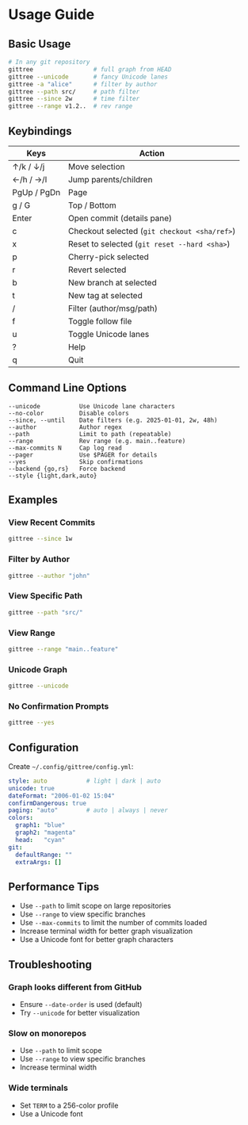 # Usage Guide

## Basic Usage

```bash
# In any git repository
gittree                 # full graph from HEAD
gittree --unicode       # fancy Unicode lanes
gittree -a "alice"      # filter by author
gittree --path src/     # path filter
gittree --since 2w      # time filter
gittree --range v1.2..  # rev range
```

## Keybindings

| Keys        | Action                                       |
| ----------- | -------------------------------------------- |
| ↑/k / ↓/j   | Move selection                               |
| ←/h / →/l   | Jump parents/children                        |
| PgUp / PgDn | Page                                         |
| g / G       | Top / Bottom                                 |
| Enter       | Open commit (details pane)                   |
| c           | Checkout selected (`git checkout <sha/ref>`) |
| x           | Reset to selected (`git reset --hard <sha>`) |
| p           | Cherry-pick selected                         |
| r           | Revert selected                              |
| b           | New branch at selected                       |
| t           | New tag at selected                          |
| /           | Filter (author/msg/path)                     |
| f           | Toggle follow file                           |
| u           | Toggle Unicode lanes                         |
| ?           | Help                                         |
| q           | Quit                                         |

## Command Line Options

```
--unicode           Use Unicode lane characters
--no-color          Disable colors
--since, --until    Date filters (e.g. 2025-01-01, 2w, 48h)
--author            Author regex
--path              Limit to path (repeatable)
--range             Rev range (e.g. main..feature)
--max-commits N     Cap log read
--pager             Use $PAGER for details
--yes               Skip confirmations
--backend {go,rs}   Force backend
--style {light,dark,auto}
```

## Examples

### View Recent Commits

```bash
gittree --since 1w
```

### Filter by Author

```bash
gittree --author "john"
```

### View Specific Path

```bash
gittree --path "src/"
```

### View Range

```bash
gittree --range "main..feature"
```

### Unicode Graph

```bash
gittree --unicode
```

### No Confirmation Prompts

```bash
gittree --yes
```

## Configuration

Create `~/.config/gittree/config.yml`:

```yaml
style: auto           # light | dark | auto
unicode: true
dateFormat: "2006-01-02 15:04"
confirmDangerous: true
paging: "auto"        # auto | always | never
colors:
  graph1: "blue"
  graph2: "magenta"
  head:   "cyan"
git:
  defaultRange: ""
  extraArgs: []
```

## Performance Tips

- Use `--path` to limit scope on large repositories
- Use `--range` to view specific branches
- Use `--max-commits` to limit the number of commits loaded
- Increase terminal width for better graph visualization
- Use a Unicode font for better graph characters

## Troubleshooting

### Graph looks different from GitHub
- Ensure `--date-order` is used (default)
- Try `--unicode` for better visualization

### Slow on monorepos
- Use `--path` to limit scope
- Use `--range` to view specific branches
- Increase terminal width

### Wide terminals
- Set `TERM` to a 256-color profile
- Use a Unicode font